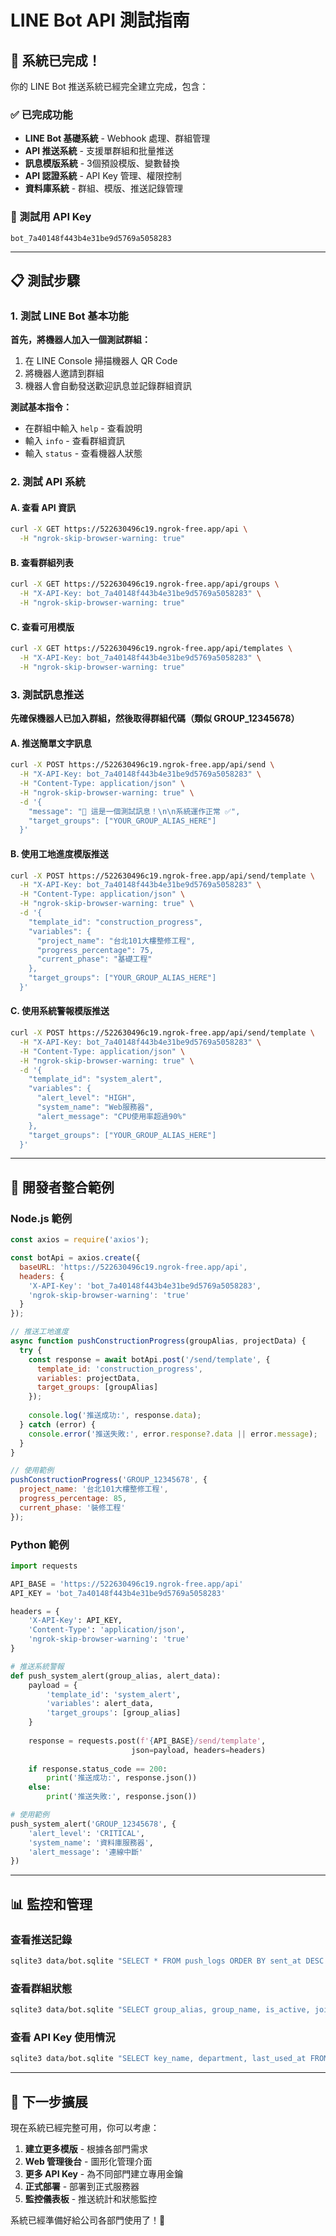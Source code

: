 # LINE Bot API 測試指南

## 🎉 系統已完成！

你的 LINE Bot 推送系統已經完全建立完成，包含：

### ✅ 已完成功能
- **LINE Bot 基礎系統** - Webhook 處理、群組管理
- **API 推送系統** - 支援單群組和批量推送
- **訊息模版系統** - 3個預設模版、變數替換
- **API 認證系統** - API Key 管理、權限控制
- **資料庫系統** - 群組、模版、推送記錄管理

### 🔑 測試用 API Key
```
bot_7a40148f443b4e31be9d5769a5058283
```

---

## 📋 測試步驟

### 1. 測試 LINE Bot 基本功能

**首先，將機器人加入一個測試群組：**
1. 在 LINE Console 掃描機器人 QR Code
2. 將機器人邀請到群組
3. 機器人會自動發送歡迎訊息並記錄群組資訊

**測試基本指令：**
- 在群組中輸入 `help` - 查看說明
- 輸入 `info` - 查看群組資訊
- 輸入 `status` - 查看機器人狀態

### 2. 測試 API 系統

#### A. 查看 API 資訊
```bash
curl -X GET https://522630496c19.ngrok-free.app/api \
  -H "ngrok-skip-browser-warning: true"
```

#### B. 查看群組列表
```bash
curl -X GET https://522630496c19.ngrok-free.app/api/groups \
  -H "X-API-Key: bot_7a40148f443b4e31be9d5769a5058283" \
  -H "ngrok-skip-browser-warning: true"
```

#### C. 查看可用模版
```bash
curl -X GET https://522630496c19.ngrok-free.app/api/templates \
  -H "X-API-Key: bot_7a40148f443b4e31be9d5769a5058283" \
  -H "ngrok-skip-browser-warning: true"
```

### 3. 測試訊息推送

**先確保機器人已加入群組，然後取得群組代碼（類似 GROUP_12345678）**

#### A. 推送簡單文字訊息
```bash
curl -X POST https://522630496c19.ngrok-free.app/api/send \
  -H "X-API-Key: bot_7a40148f443b4e31be9d5769a5058283" \
  -H "Content-Type: application/json" \
  -H "ngrok-skip-browser-warning: true" \
  -d '{
    "message": "🧪 這是一個測試訊息！\n\n系統運作正常 ✅",
    "target_groups": ["YOUR_GROUP_ALIAS_HERE"]
  }'
```

#### B. 使用工地進度模版推送
```bash
curl -X POST https://522630496c19.ngrok-free.app/api/send/template \
  -H "X-API-Key: bot_7a40148f443b4e31be9d5769a5058283" \
  -H "Content-Type: application/json" \
  -H "ngrok-skip-browser-warning: true" \
  -d '{
    "template_id": "construction_progress",
    "variables": {
      "project_name": "台北101大樓整修工程",
      "progress_percentage": 75,
      "current_phase": "基礎工程"
    },
    "target_groups": ["YOUR_GROUP_ALIAS_HERE"]
  }'
```

#### C. 使用系統警報模版推送
```bash
curl -X POST https://522630496c19.ngrok-free.app/api/send/template \
  -H "X-API-Key: bot_7a40148f443b4e31be9d5769a5058283" \
  -H "Content-Type: application/json" \
  -H "ngrok-skip-browser-warning: true" \
  -d '{
    "template_id": "system_alert",
    "variables": {
      "alert_level": "HIGH",
      "system_name": "Web服務器",
      "alert_message": "CPU使用率超過90%"
    },
    "target_groups": ["YOUR_GROUP_ALIAS_HERE"]
  }'
```

---

## 🔧 開發者整合範例

### Node.js 範例
```javascript
const axios = require('axios');

const botApi = axios.create({
  baseURL: 'https://522630496c19.ngrok-free.app/api',
  headers: {
    'X-API-Key': 'bot_7a40148f443b4e31be9d5769a5058283',
    'ngrok-skip-browser-warning': 'true'
  }
});

// 推送工地進度
async function pushConstructionProgress(groupAlias, projectData) {
  try {
    const response = await botApi.post('/send/template', {
      template_id: 'construction_progress',
      variables: projectData,
      target_groups: [groupAlias]
    });
    
    console.log('推送成功:', response.data);
  } catch (error) {
    console.error('推送失敗:', error.response?.data || error.message);
  }
}

// 使用範例
pushConstructionProgress('GROUP_12345678', {
  project_name: '台北101大樓整修工程',
  progress_percentage: 85,
  current_phase: '裝修工程'
});
```

### Python 範例
```python
import requests

API_BASE = 'https://522630496c19.ngrok-free.app/api'
API_KEY = 'bot_7a40148f443b4e31be9d5769a5058283'

headers = {
    'X-API-Key': API_KEY,
    'Content-Type': 'application/json',
    'ngrok-skip-browser-warning': 'true'
}

# 推送系統警報
def push_system_alert(group_alias, alert_data):
    payload = {
        'template_id': 'system_alert',
        'variables': alert_data,
        'target_groups': [group_alias]
    }
    
    response = requests.post(f'{API_BASE}/send/template', 
                           json=payload, headers=headers)
    
    if response.status_code == 200:
        print('推送成功:', response.json())
    else:
        print('推送失敗:', response.json())

# 使用範例
push_system_alert('GROUP_12345678', {
    'alert_level': 'CRITICAL',
    'system_name': '資料庫服務器',
    'alert_message': '連線中斷'
})
```

---

## 📊 監控和管理

### 查看推送記錄
```bash
sqlite3 data/bot.sqlite "SELECT * FROM push_logs ORDER BY sent_at DESC LIMIT 10;"
```

### 查看群組狀態
```bash
sqlite3 data/bot.sqlite "SELECT group_alias, group_name, is_active, joined_at FROM groups;"
```

### 查看 API Key 使用情況
```bash
sqlite3 data/bot.sqlite "SELECT key_name, department, last_used_at FROM api_keys WHERE is_active = 1;"
```

---

## 🎯 下一步擴展

現在系統已經完整可用，你可以考慮：

1. **建立更多模版** - 根據各部門需求
2. **Web 管理後台** - 圖形化管理介面
3. **更多 API Key** - 為不同部門建立專用金鑰
4. **正式部署** - 部署到正式服務器
5. **監控儀表板** - 推送統計和狀態監控

系統已經準備好給公司各部門使用了！🚀